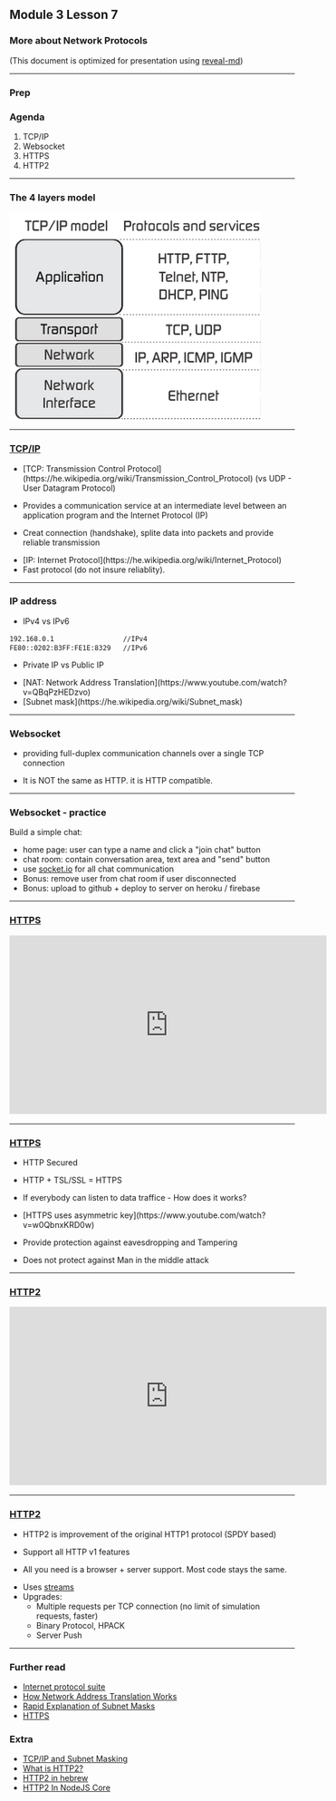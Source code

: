 ## Module 3 Lesson 7
### More about Network Protocols
(This document is optimized for presentation using [reveal-md](https://github.com/webpro/reveal-md))

---

### Prep

### Agenda
1. TCP/IP
2. Websocket
3. HTTPS
4. HTTP2

---
### The 4 layers model
<img src="./assets/4layers.png">

---
### [TCP/IP](https://he.wikipedia.org/wiki/TCP/IP)
* <!-- .element: class="fragment" -->[TCP: Transmission Control Protocol](https://he.wikipedia.org/wiki/Transmission_Control_Protocol) (vs UDP - User Datagram Protocol)

* Provides a communication service at an intermediate level between an application program and the Internet Protocol (IP)
<!-- .element: class="fragment" -->
* Creat connection (handshake), splite data into packets and provide reliable transmission
<!-- .element: class="fragment" -->
* <!-- .element: class="fragment" -->[IP: Internet Protocol](https://he.wikipedia.org/wiki/Internet_Protocol)
* Fast protocol (do not insure reliablity).
<!-- .element: class="fragment" -->

---
### IP address
* <!-- .element: class="fragment" -->IPv4 vs IPv6
```
192.168.0.1                 //IPv4
FE80::0202:B3FF:FE1E:8329   //IPv6
```
* Private IP vs Public IP
<!-- .element: class="fragment" -->
* <!-- .element: class="fragment" -->[NAT: Network Address Translation](https://www.youtube.com/watch?v=QBqPzHEDzvo)
* <!-- .element: class="fragment" -->[Subnet mask](https://he.wikipedia.org/wiki/Subnet_mask)

---
### Websocket
* providing full-duplex communication channels over a single TCP connection
<!-- .element: class="fragment" -->
* It is NOT the same as HTTP. it is HTTP compatible.
<!-- .element: class="fragment" -->

---
### Websocket - practice
Build a simple chat:
* home page: user can type a name and click a "join chat" button
* chat room: contain conversation area, text area and "send" button
* use [socket.io](https://socket.io/) for all chat communication
* Bonus: remove user from chat room if user disconnected
* Bonus: upload to github + deploy to server on heroku / firebase

---
### [HTTPS](https://he.wikipedia.org/wiki/HTTP_Secure)

<iframe width="560" height="315" src="https://www.youtube.com/embed/w0QbnxKRD0w" frameborder="0" allow="accelerometer; autoplay; encrypted-media; gyroscope; picture-in-picture" allowfullscreen></iframe>

---
### [HTTPS](https://he.wikipedia.org/wiki/HTTP_Secure)
* HTTP Secured
<!-- .element: class="fragment" -->
* HTTP + TSL/SSL = HTTPS
<!-- .element: class="fragment" -->
* If everybody can listen to data traffice - How does it works?
<!-- .element: class="fragment" -->
* <!-- .element: class="fragment" -->[HTTPS uses asymmetric key](https://www.youtube.com/watch?v=w0QbnxKRD0w)

* Provide protection against eavesdropping and Tampering
<!-- .element: class="fragment" -->
* Does not protect against Man in the middle attack
<!-- .element: class="fragment" -->

---

### [HTTP2](https://www.youtube.com/watch?v=jhqrRT4fvOA)
<iframe width="560" height="315" src="https://www.youtube.com/embed/jhqrRT4fvOA" frameborder="0" allow="accelerometer; autoplay; encrypted-media; gyroscope; picture-in-picture" allowfullscreen></iframe>

---
### [HTTP2](https://www.youtube.com/watch?v=jhqrRT4fvOA)
* HTTP2 is improvement of  the original HTTP1 protocol (SPDY based)
<!-- .element: class="fragment" -->
* Support all HTTP v1 features
<!-- .element: class="fragment" -->
* All you need is a browser + server support. Most code stays the same.
<!-- .element: class="fragment" -->
* Uses <!-- .element: class="fragment" -->[streams](https://www.youtube.com/watch?v=BF7uv5fs440)
* Upgrades:<!-- .element: class="fragment" -->
    * Multiple requests per TCP connection (no limit of simulation requests, faster)
    * Binary Protocol, HPACK
    * Server Push

---
### Further read
* [Internet protocol suite](https://he.wikipedia.org/wiki/TCP/IP)
* [How Network Address Translation Works](https://www.youtube.com/watch?v=QBqPzHEDzvo)
* [Rapid Explanation of Subnet Masks](https://www.youtube.com/watch?v=IDLrt-yppbI)
* [HTTPS](https://www.youtube.com/watch?v=w0QbnxKRD0w)

### Extra
* [TCP/IP and Subnet Masking](https://www.youtube.com/watch?v=EkNq4TrHP_U)
* [What is HTTP2?](https://kinsta.com/learn/what-is-http2/)
* [HTTP2 in hebrew](https://www.upress.co.il/blog/post/http2/)
* [HTTP2 In NodeJS Core](https://www.youtube.com/watch?v=BF7uv5fs440)
